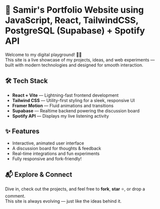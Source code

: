 # 🚀 Samir's Portfolio Website using JavaScript, React, TailwindCSS, PostgreSQL (Supabase) + Spotify API

Welcome to my digital playground! 👨‍💻  
This site is a live showcase of my projects, ideas, and web experiments — built with modern technologies and designed for smooth interaction.

## 🛠️ Tech Stack

- **React + Vite** — Lightning-fast frontend development  
- **Tailwind CSS** — Utility-first styling for a sleek, responsive UI  
- **Framer Motion** — Fluid animations and transitions  
- **Supabase** — Realtime backend powering the discussion board  
- **Spotify API** — Displays my live listening activity

## ✨ Features

- Interactive, animated user interface  
- A discussion board for thoughts & feedback  
- Real-time integrations and fun experiments  
- Fully responsive and fork-friendly!

## 📬 Explore & Connect

Dive in, check out the projects, and feel free to **fork**, **star** ⭐, or drop a comment.  
This site is always evolving — just like the ideas behind it.
